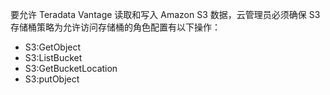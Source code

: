 要允许 Teradata Vantage 读取和写入 Amazon S3 数据，云管理员必须确保 S3 存储桶策略为允许访问存储桶的角色配置有以下操作：

-   S3:GetObject
-   S3:ListBucket
-   S3:GetBucketLocation
-   S3:putObject
